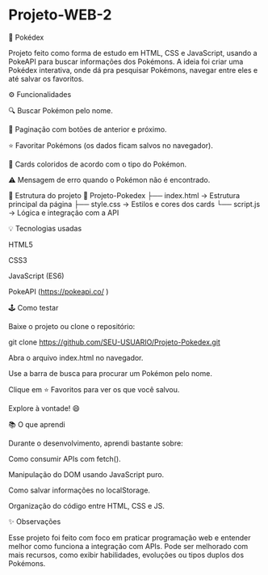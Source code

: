 # Projeto-WEB-2 
🎒 Pokédex

Projeto feito como forma de estudo em HTML, CSS e JavaScript, usando a PokeAPI para buscar informações dos Pokémons.
A ideia foi criar uma Pokédex interativa, onde dá pra pesquisar Pokémons, navegar entre eles e até salvar os favoritos.

⚙️ Funcionalidades

🔍 Buscar Pokémon pelo nome.

📄 Paginação com botões de anterior e próximo.

⭐ Favoritar Pokémons (os dados ficam salvos no navegador).

🎨 Cards coloridos de acordo com o tipo do Pokémon.

⚠️ Mensagem de erro quando o Pokémon não é encontrado.

🧱 Estrutura do projeto
📁 Projeto-Pokedex
├── index.html   → Estrutura principal da página
├── style.css    → Estilos e cores dos cards
└── script.js    → Lógica e integração com a API

💡 Tecnologias usadas

HTML5

CSS3

JavaScript (ES6)

PokeAPI (https://pokeapi.co/
)

🕹️ Como testar

Baixe o projeto ou clone o repositório:

git clone https://github.com/SEU-USUARIO/Projeto-Pokedex.git


Abra o arquivo index.html no navegador.

Use a barra de busca para procurar um Pokémon pelo nome.

Clique em ⭐ Favoritos para ver os que você salvou.

Explore à vontade! 😄

📚 O que aprendi

Durante o desenvolvimento, aprendi bastante sobre:

Como consumir APIs com fetch().

Manipulação do DOM usando JavaScript puro.

Como salvar informações no localStorage.

Organização do código entre HTML, CSS e JS.



✨ Observações

Esse projeto foi feito com foco em praticar programação web e entender melhor como funciona a integração com APIs.
Pode ser melhorado com mais recursos, como exibir habilidades, evoluções ou tipos duplos dos Pokémons.
